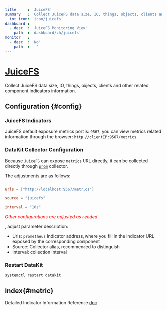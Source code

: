 ```yaml
---
title     : 'JuiceFS'
summary   : 'Collect JuiceFS data size, IO, things, objects, clients and other related component indicator information'
__int_icon: 'icon/juicefs'
dashboard :
  - desc  : 'JuiceFS Monitoring View'
    path  : 'dashboard/zh/juicefs'
monitor   :
  - desc  : 'No'
    path  : '-'
---
```



<!-- markdownlint-disable MD025 -->
# [JuiceFS](https://juicefs.com/docs/zh/community/introduction/)
<!-- markdownlint-enable -->

Collect JuiceFS data size, IO, things, objects, clients and other related component indicators information.

## Configuration {#config}


### JuiceFS Indicators

JuiceFS default exposure metrics port is: `9567`, you can view metrics related information through the browser: `http://clientIP:9567/metrics`.

### DataKit Collector Configuration

Because `JuiceFS` can expose `metrics` URL directly, it can be collected directly through [ `prom`](./prom.md) collector.



The adjustments are as follows:

```toml

urls = ["http://localhost:9567/metrics"]

source = "juicefs"

interval = "10s"

```

<!-- markdownlint-disable MD033 -->
<font color="red">*Other configurations are adjusted as needed*</font>
<!-- markdownlint-enable -->
, adjust parameter description:

- Urls: `prometheus` Indicator address, where you fill in the indicator URL exposed by the corresponding component
- Source: Collector alias, recommended to distinguish
- Interval: collection interval

### Restart DataKit

```shell
systemctl restart datakit
```

## index{#metric}

Detailed Indicator Information Reference [doc](https://juicefs.com/docs/zh/community/p8s_metrics)


